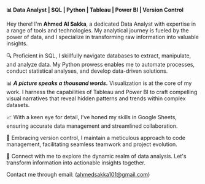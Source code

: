 **📊 Data Analyst | SQL | Python | Tableau | Power BI | Version Control**

Hey there! I'm **Ahmed Al Sakka**, a dedicated Data Analyst with expertise in a range of tools and technologies. My analytical journey is fueled by the power of data, and I specialize in transforming raw information into valuable insights.

🔍 Proficient in SQL, I skillfully navigate databases to extract, manipulate, and analyze data. My Python prowess enables me to automate processes, conduct statistical analyses, and develop data-driven solutions.

📊 **_A picture speaks a thousand words._** Visualization is at the core of my work. I harness the capabilities of Tableau and Power BI to craft compelling visual narratives that reveal hidden patterns and trends within complex datasets.

📈 With a keen eye for detail, I've honed my skills in Google Sheets, ensuring accurate data management and streamlined collaboration.

🔄 Embracing version control, I maintain a meticulous approach to code management, facilitating seamless teamwork and project evolution.

🔗 Connect with me to explore the dynamic realm of data analysis. Let's transform information into actionable insights together.

Contact me through email: (ahmedsakka101@gmail.com)
